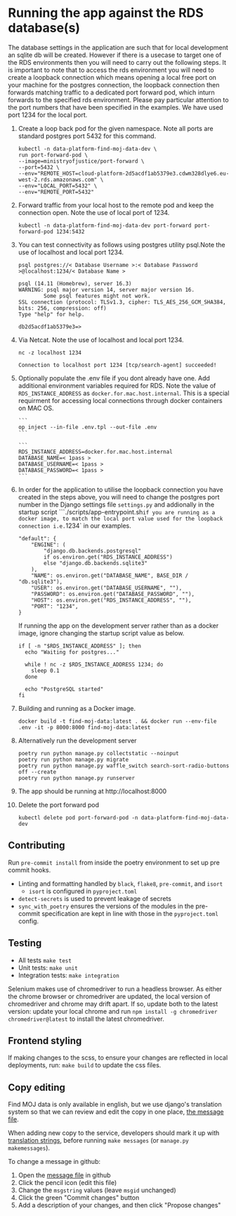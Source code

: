 # Running the app against the RDS database(s)

The database settings in the application are such that for local development an sqlite db will be created.
However if there is a usecase to target one of the RDS environments then you will need to carry out the following steps.
It is important to note that to access the rds environment you will need to create a loopback connection which means opening a local free
port on your machine for the postgres connection, the loopback connection then forwards matching traffic to a dedicated port forward pod, which inturn forwards
to the specified rds environment. Please pay particular attention to the port numbers that have been specified in the examples. We have used port 1234 for
the local port.

1.  Create a loop back pod for the given namespace. Note all ports are standard postgres port 5432 for this command.
    ```
    kubectl -n data-platform-find-moj-data-dev \
    run port-forward-pod \
    --image=ministryofjustice/port-forward \
    --port=5432 \
    --env="REMOTE_HOST=cloud-platform-2d5acdf1ab5379e3.cdwm328dlye6.eu-west-2.rds.amazonaws.com" \
    --env="LOCAL_PORT=5432" \
    --env="REMOTE_PORT=5432"
    ```
2.  Forward traffic from your local host to the remote pod and keep the connection open. Note the use of local port of 1234.

    ```
    kubectl -n data-platform-find-moj-data-dev port-forward port-forward-pod 1234:5432
    ```

3.  You can test connectivity as follows using postgres utility psql.Note the use of localhost and local port 1234.

    ```
    psql postgres://< Database Username >:< Database Password >@localhost:1234/< Database Name >
    ```

    ```
    psql (14.11 (Homebrew), server 16.3)
    WARNING: psql major version 14, server major version 16.
            Some psql features might not work.
    SSL connection (protocol: TLSv1.3, cipher: TLS_AES_256_GCM_SHA384, bits: 256, compression: off)
    Type "help" for help.

    db2d5acdf1ab5379e3=>
    ```

4.  Via Netcat. Note the use of localhost and local port 1234.

    ```
    nc -z localhost 1234
    ```

    ```
    Connection to localhost port 1234 [tcp/search-agent] succeeded!
    ```

5.  Optionally populate the .env file if you dont already have one. Add additional environment variables required for RDS.
    Note the value of `RDS_INSTANCE_ADDRESS` as `docker.for.mac.host.internal`. This is a special requirment for accessing local connections through docker containers on MAC OS.

        ```
        op inject --in-file .env.tpl --out-file .env
        ```

        ```
        RDS_INSTANCE_ADDRESS=docker.for.mac.host.internal
        DATABASE_NAME=< 1pass >
        DATABASE_USERNAME=< 1pass >
        DATABASE_PASSWORD=< 1pass >
        ```

6.  In order for the application to utilise the loopback connection you have created in the steps above, you will need to change the postgres port number in the Django settings file `settings.py` and addionally in the startup script ```./scripts/app-entrypoint.sh` if you are running as a docker image, to match the local port value used for the loopback connection i.e. `1234` in our examples.

    ```
    "default": {
        "ENGINE": (
            "django.db.backends.postgresql"
            if os.environ.get("RDS_INSTANCE_ADDRESS")
            else "django.db.backends.sqlite3"
        ),
        "NAME": os.environ.get("DATABASE_NAME", BASE_DIR / "db.sqlite3"),
        "USER": os.environ.get("DATABASE_USERNAME", ""),
        "PASSWORD": os.environ.get("DATABASE_PASSWORD", ""),
        "HOST": os.environ.get("RDS_INSTANCE_ADDRESS", ""),
        "PORT": "1234",
    }
    ```

    If running the app on the development server rather than as a docker image, ignore changing the startup script value as below.

    ```
    if [ -n "$RDS_INSTANCE_ADDRESS" ]; then
      echo "Waiting for postgres..."

      while ! nc -z $RDS_INSTANCE_ADDRESS 1234; do
        sleep 0.1
      done

      echo "PostgreSQL started"
    fi
    ```

7.  Building and running as a Docker image.

    ```
    docker build -t find-moj-data:latest . && docker run --env-file .env -it -p 8000:8000 find-moj-data:latest
    ```

8.  Alternatively run the development server

    ```
    poetry run python manage.py collectstatic --noinput
    poetry run python manage.py migrate
    poetry run python manage.py waffle_switch search-sort-radio-buttons off --create
    poetry run python manage.py runserver
    ```

9.  The app should be running at http://localhost:8000

10. Delete the port forward pod

    `kubectl delete pod port-forward-pod -n data-platform-find-moj-data-dev`

## Contributing

Run `pre-commit install` from inside the poetry environment to set up pre commit hooks.

- Linting and formatting handled by `black`, `flake8`, `pre-commit`, and `isort`
  - `isort` is configured in `pyproject.toml`
- `detect-secrets` is used to prevent leakage of secrets
- `sync_with_poetry` ensures the versions of the modules in the pre-commit specification
  are kept in line with those in the `pyproject.toml` config.

## Testing

- All tests `make test`
- Unit tests: `make unit`
- Integration tests: `make integration`

Selenium makes use of chromedriver to run a headless browser.
As either the chrome browser or chromedriver are updated,
the local version of chromedriver and chrome may drift apart.
If so, update both to the latest version: update your local chrome
and run `npm install -g chromedriver chromedriver@latest` to install the latest chromedriver.

## Frontend styling

If making changes to the scss, to ensure your changes are reflected in local deployments, run:
`make build` to update the css files.

## Copy editing

Find MOJ data is only available in english, but we use django's translation system
so that we can review and edit the copy in one place,
[the message file](./locale/en/LC_MESSAGES/django.po).

When adding new copy to the service, developers should mark it up with
[translation strings](https://docs.djangoproject.com/en/5.0/topics/i18n/translation/),
before running `make messages` (or `manage.py makemessages`).

To change a message in github:

1. Open the [message file](./locale/en/LC_MESSAGES/django.po) in github
2. Click the pencil icon (edit this file)
3. Change the `msgstring` values (leave `msgid` unchanged)
4. Click the green "Commit changes" button
5. Add a description of your changes, and then click "Propose changes"
